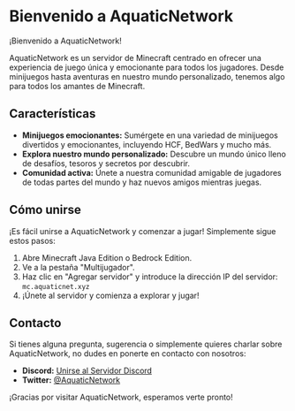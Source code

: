 # Bienvenido a AquaticNetwork

¡Bienvenido a AquaticNetwork!

AquaticNetwork es un servidor de Minecraft centrado en ofrecer una experiencia de juego única y emocionante para todos los jugadores. Desde minijuegos hasta aventuras en nuestro mundo personalizado, tenemos algo para todos los amantes de Minecraft.

## Características

- **Minijuegos emocionantes:** Sumérgete en una variedad de minijuegos divertidos y emocionantes, incluyendo HCF, BedWars y mucho más.
- **Explora nuestro mundo personalizado:** Descubre un mundo único lleno de desafíos, tesoros y secretos por descubrir.
- **Comunidad activa:** Únete a nuestra comunidad amigable de jugadores de todas partes del mundo y haz nuevos amigos mientras juegas.


## Cómo unirse

¡Es fácil unirse a AquaticNetwork y comenzar a jugar! Simplemente sigue estos pasos:

1. Abre Minecraft Java Edition o Bedrock Edition.
2. Ve a la pestaña "Multijugador".
3. Haz clic en "Agregar servidor" y introduce la dirección IP del servidor: `mc.aquaticnet.xyz`
4. ¡Únete al servidor y comienza a explorar y jugar!

## Contacto

Si tienes alguna pregunta, sugerencia o simplemente quieres charlar sobre AquaticNetwork, no dudes en ponerte en contacto con nosotros:

- **Discord:** [Unirse al Servidor Discord](https://discord.gg/fqW6mUVJpw)
- **Twitter:** [@AquaticNetwork](https://twitter.com/@AquaticNetwork_)

¡Gracias por visitar AquaticNetwork, esperamos verte pronto!


